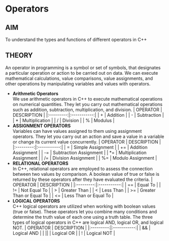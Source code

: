 # Operators
## AIM
To understand the types and functions of different operators in C++
## THEORY
An operator in programming is a symbol or set of symbols, that designates a particular operation or action to be carried out on data. We can execute mathematical calculations, value comparisons, value assignments, and other operations by manipulating variables and values with operators.
- **Arithmetic Operators**
  <br>We use arithmetic operators in C++ to execute mathematical operations on numerical quantities. They let you carry out mathematical operations such as addition, subtraction, multiplication, and division.
  | OPERATOR | DESCRIPTION |
  |:---------:|:-----------:|
  |     +     | Addition |
  | - | Subtraction |
  | * | Multiplication |
  | / | Division |
  | % | Modulus |
- **ASSIGNMENT OPERATORS**
  <br>Variables can have values assigned to them using assignment operators. They let you carry out an action and save a value in a variable or change its current value concurrently.
  | OPERATOR | DESCRIPTION |
  |:---------:|:-----------:|
  |     =     | Simple Assignment |
  | += | Addition Assignment |
  | -= | Subtraction Assignment |
  | *= | Multiplication Assignment |
  | /= | Division Assignment |
  | %= | Modulo Assignment |
- **RELATIONAL OPERATORS**
  <br>In C++, relational operators are employed to assess the connection between two values by comparison. A boolean value of true or false is returned by these operators after they have evaluated the criteria.
  | OPERATOR | DESCRIPTION |
  |:---------:|:-----------:|
  |     ==    | Equal To |
  | != | Not Equal To |
  | > | Greater Than |
  | < | Less Than |
  | >= | Greater Than or Equal To |
  | <= | Less Than or Equal To |
- **LOGICAL OPERATORS**
  <br>C++ logical operators are utilized when working with boolean values (true or false). These operators let you combine many conditions and determine the truth value of each one using a truth table. The three types of logical operators in C++ are logical AND, logical OR, and logical NOT.
  | OPERATOR | DESCRIPTION |
  |:---------:|:-----------:|
  |     &&    | Logical AND |
  | || | Logical OR |
  | ! | Logical NOT |

